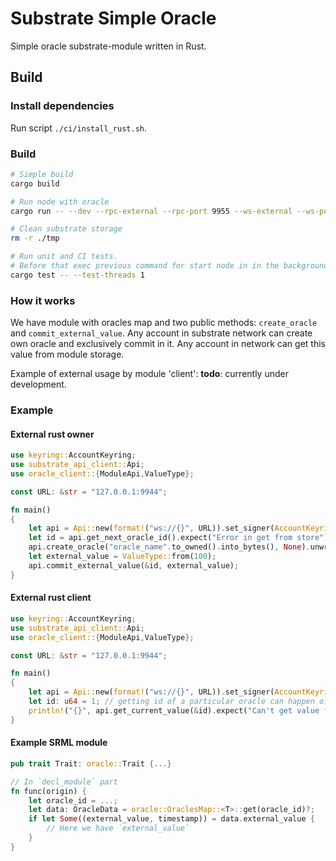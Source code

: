 # Substrate Simple Oracle

Simple oracle substrate-module written in Rust.

## Build

### Install dependencies

Run script `./ci/install_rust.sh`.

### Build

```bash
# Simple build
cargo build

# Run node with oracle
cargo run -- --dev --rpc-external --rpc-port 9955 --ws-external --ws-port 9944 -d ./tmp

# Clean substrate storage
rm -r ./tmp

# Run unit and CI tests. 
# Before that exec previous command for start node in in the background (**todo**: fix this temporary solution)
cargo test -- --test-threads 1

```

### How it works

We have module with oracles map and two public methods: `create_oracle` and `commit_external_value`. Any account in substrate network can create own oracle and exclusively commit in it. Any account in network can get this value from module storage. 

Example of external usage by module 'client': **todo**: currently under development.

### Example 

#### External rust owner

```rust
use keyring::AccountKeyring;
use substrate_api_client::Api;
use oracle_client::{ModuleApi,ValueType};

const URL: &str = "127.0.0.1:9944";

fn main()
{
    let api = Api::new(format!("ws://{}", URL)).set_signer(AccountKeyring::Alice);
    let id = api.get_next_oracle_id().expect("Error in get from store");
    api.create_oracle("oracle_name".to_owned().into_bytes(), None).unwrap("Error in create oracle");
    let external_value = ValueType::from(100);
    api.commit_external_value(&id, external_value);
}
```

#### External rust client

```rust
use keyring::AccountKeyring;
use substrate_api_client::Api;
use oracle_client::{ModuleApi,ValueType};

const URL: &str = "127.0.0.1:9944";

fn main()
{
    let api = Api::new(format!("ws://{}", URL)).set_signer(AccountKeyring::Bob);
    let id: u64 = 1; // getting id of a particular oracle can happen off-chain
    println!("{}", api.get_current_value(&id).expect("Can't get value from store"));
}
```

#### Example SRML module
```rust
pub trait Trait: oracle::Trait {...}

// In `decl_module` part
fn func(origin) {
    let oracle_id = ...;
    let data: OracleData = oracle::OraclesMap::<T>::get(oracle_id)?;
    if let Some((external_value, timestamp)) = data.external_value {
        // Here we have `external_value`
    }
}

```
